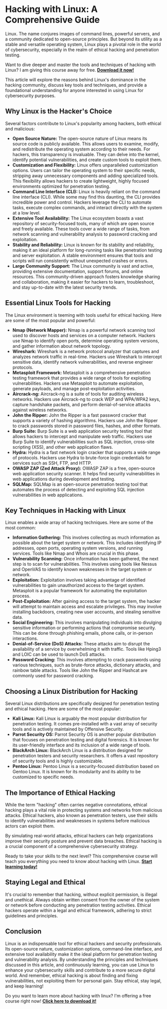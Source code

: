 # Hacking with Linux: A Comprehensive Guide

Linux. The name conjures images of command lines, powerful servers, and a community dedicated to open-source principles. But beyond its utility as a stable and versatile operating system, Linux plays a pivotal role in the world of cybersecurity, especially in the realm of ethical hacking and penetration testing.

Want to dive deeper and master the tools and techniques of hacking with Linux? I am giving this course away for free. **[Download it now!](https://udemywork.com/hacking-with-linux)**

This article will explore the reasons behind Linux's dominance in the hacking community, discuss key tools and techniques, and provide a foundational understanding for anyone interested in using Linux for cybersecurity purposes.

## Why Linux is the Hacker's Choice

Several factors contribute to Linux's popularity among hackers, both ethical and malicious:

*   **Open Source Nature:** The open-source nature of Linux means its source code is publicly available. This allows users to examine, modify, and redistribute the operating system according to their needs. For hackers, this transparency is invaluable. They can delve into the kernel, identify potential vulnerabilities, and create custom tools to exploit them.
*   **Customization and Flexibility:** Linux offers unparalleled customization options. Users can tailor the operating system to their specific needs, stripping away unnecessary components and adding specialized tools. This flexibility allows hackers to create lightweight, highly focused environments optimized for penetration testing.
*   **Command Line Interface (CLI):** Linux is heavily reliant on the command line interface (CLI). While some may find this daunting, the CLI provides incredible power and control. Hackers leverage the CLI to automate tasks, execute complex commands, and interact directly with the system at a low level.
*   **Extensive Tool Availability:** The Linux ecosystem boasts a vast repository of security-focused tools, many of which are open source and freely available. These tools cover a wide range of tasks, from network scanning and vulnerability analysis to password cracking and exploitation.
*   **Stability and Reliability:** Linux is known for its stability and reliability, making it an ideal platform for long-running tasks like penetration testing and server exploitation. A stable environment ensures that tools and scripts will run consistently without unexpected crashes or errors.
*   **Large Community Support:** The Linux community is vast and active, providing extensive documentation, support forums, and online resources. This community-driven approach fosters knowledge sharing and collaboration, making it easier for hackers to learn, troubleshoot, and stay up-to-date with the latest security trends.

## Essential Linux Tools for Hacking

The Linux environment is teeming with tools useful for ethical hacking. Here are some of the most popular and powerful:

*   **Nmap (Network Mapper):** Nmap is a powerful network scanning tool used to discover hosts and services on a computer network. Hackers use Nmap to identify open ports, determine operating system versions, and gather information about network topology.
*   **Wireshark:** Wireshark is a network protocol analyzer that captures and analyzes network traffic in real-time. Hackers use Wireshark to intercept sensitive data, identify network vulnerabilities, and reverse engineer protocols.
*   **Metasploit Framework:** Metasploit is a comprehensive penetration testing framework that provides a wide range of tools for exploiting vulnerabilities. Hackers use Metasploit to automate exploitation, generate payloads, and manage post-exploitation activities.
*   **Aircrack-ng:** Aircrack-ng is a suite of tools for auditing wireless networks. Hackers use Aircrack-ng to crack WEP and WPA/WPA2 keys, capture handshake packets, and perform denial-of-service attacks against wireless networks.
*   **John the Ripper:** John the Ripper is a fast password cracker that supports a variety of hashing algorithms. Hackers use John the Ripper to crack passwords stored in password files, hashes, and other formats.
*   **Burp Suite:** Burp Suite is a web application security testing tool that allows hackers to intercept and manipulate web traffic. Hackers use Burp Suite to identify vulnerabilities such as SQL injection, cross-site scripting (XSS), and other web application flaws.
*   **Hydra:** Hydra is a fast network login cracker that supports a wide range of protocols. Hackers use Hydra to brute-force login credentials for services such as SSH, FTP, and HTTP.
*   **OWASP ZAP (Zed Attack Proxy):** OWASP ZAP is a free, open-source web application security scanner. It helps find security vulnerabilities in web applications during development and testing.
*   **SQLMap:** SQLMap is an open-source penetration testing tool that automates the process of detecting and exploiting SQL injection vulnerabilities in web applications.

## Key Techniques in Hacking with Linux

Linux enables a wide array of hacking techniques. Here are some of the most common:

*   **Information Gathering:** This involves collecting as much information as possible about the target system or network. This includes identifying IP addresses, open ports, operating system versions, and running services. Tools like Nmap and Whois are crucial in this phase.
*   **Vulnerability Scanning:** Once information has been gathered, the next step is to scan for vulnerabilities. This involves using tools like Nessus and OpenVAS to identify known weaknesses in the target system or network.
*   **Exploitation:** Exploitation involves taking advantage of identified vulnerabilities to gain unauthorized access to the target system. Metasploit is a popular framework for automating the exploitation process.
*   **Post-Exploitation:** After gaining access to the target system, the hacker will attempt to maintain access and escalate privileges. This may involve installing backdoors, creating new user accounts, and stealing sensitive data.
*   **Social Engineering:** This involves manipulating individuals into divulging sensitive information or performing actions that compromise security. This can be done through phishing emails, phone calls, or in-person interactions.
*   **Denial-of-Service (DoS) Attacks:** These attacks aim to disrupt the availability of a service by overwhelming it with traffic. Tools like Hping3 and LOIC can be used to launch DoS attacks.
*   **Password Cracking:** This involves attempting to crack passwords using various techniques, such as brute-force attacks, dictionary attacks, and rainbow table attacks. Tools like John the Ripper and Hashcat are commonly used for password cracking.

## Choosing a Linux Distribution for Hacking

Several Linux distributions are specifically designed for penetration testing and ethical hacking. Here are some of the most popular:

*   **Kali Linux:** Kali Linux is arguably the most popular distribution for penetration testing. It comes pre-installed with a vast array of security tools and is actively maintained by Offensive Security.
*   **Parrot Security OS:** Parrot Security OS is another popular distribution that focuses on penetration testing and digital forensics. It is known for its user-friendly interface and its inclusion of a wide range of tools.
*   **BlackArch Linux:** BlackArch Linux is a distribution designed for penetration testers and security researchers. It offers a vast repository of security tools and is highly customizable.
*   **Pentoo Linux:** Pentoo Linux is a security-focused distribution based on Gentoo Linux. It is known for its modularity and its ability to be customized to specific needs.

## The Importance of Ethical Hacking

While the term "hacking" often carries negative connotations, ethical hacking plays a vital role in protecting systems and networks from malicious attacks. Ethical hackers, also known as penetration testers, use their skills to identify vulnerabilities and weaknesses in systems before malicious actors can exploit them.

By simulating real-world attacks, ethical hackers can help organizations improve their security posture and prevent data breaches. Ethical hacking is a crucial component of a comprehensive cybersecurity strategy.

Ready to take your skills to the next level? This comprehensive course will teach you everything you need to know about hacking with Linux. **[Start learning today!](https://udemywork.com/hacking-with-linux)**

## Staying Legal and Ethical

It's crucial to remember that hacking, without explicit permission, is illegal and unethical. Always obtain written consent from the owner of the system or network before conducting any penetration testing activities. Ethical hackers operate within a legal and ethical framework, adhering to strict guidelines and principles.

## Conclusion

Linux is an indispensable tool for ethical hackers and security professionals. Its open-source nature, customization options, command-line interface, and extensive tool availability make it the ideal platform for penetration testing and vulnerability analysis. By understanding the principles and techniques discussed in this article, and continuously learning, you can use Linux to enhance your cybersecurity skills and contribute to a more secure digital world. And remember, ethical hacking is about finding and fixing vulnerabilities, not exploiting them for personal gain. Stay ethical, stay legal, and keep learning!

Do you want to learn more about hacking with linux? I'm offering a free course right now! **[Click here to download it!](https://udemywork.com/hacking-with-linux)**
